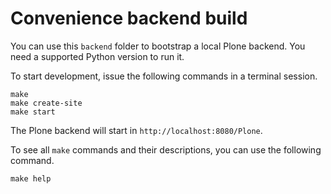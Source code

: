 # Convenience backend build

You can use this `backend` folder to bootstrap a local Plone backend.
You need a supported Python version to run it.

To start development, issue the following commands in a terminal session.

```shell
make
make create-site
make start
```

The Plone backend will start in `http://localhost:8080/Plone`.

To see all `make` commands and their descriptions, you can use the following command.

```shell
make help
```
